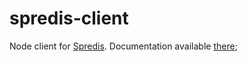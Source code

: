 # spredis-client
Node client for [Spredis](https://www.npmjs.com/package/spredis). Documentation available [there](https://www.npmjs.com/package/spredis);
